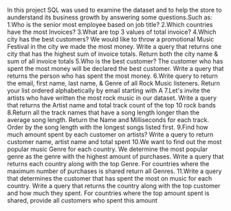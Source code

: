 In this project SQL was used to examine the dataset and to help the store to aunderstand its business growth by answering some questions.Such as:
1.Who is the senior most employee based on job title?
2.Which countries have the most Invoices?
3.What are top 3 values of total invoice?
4.Which city has the best customers? We would like to throw a promotional Music Festival in the city we made the most money. Write a query that returns one city that has the highest sum of invoice totals. Return both the city name & sum of all invoice totals
5.Who is the best customer? The customer who has spent the most money will be declared the best customer. Write a query that returns the person who has spent the most money.
6.Write query to return the email, first name, last name, & Genre of all Rock Music listeners. Return your list ordered alphabetically by email starting with A
7.Let's invite the artists who have written the most rock music in our dataset. Write a query that returns the Artist name and total track count of the top 10 rock bands
8.Return all the track names that have a song length longer than the average song length. Return the Name and Milliseconds for each track. Order by the song length with the longest songs listed first.
9.Find how much amount spent by each customer on artists? Write a query to return customer name, artist name and total spent
10.We want to find out the most popular music Genre for each country. We determine the most popular genre as the genre with the highest amount of purchases. Write a query that returns each country along with the top Genre. For countries where the maximum number of purchases is shared return all Genres.
11.Write a query that determines the customer that has spent the most on music for each country. Write a query that returns the country along with the top customer and how much they spent. For countries where the top amount spent is shared, provide all customers who spent this amount
